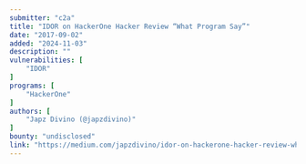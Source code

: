 ```yaml
---
submitter: "c2a"
title: "IDOR on HackerOne Hacker Review “What Program Say”"
date: "2017-09-02"
added: "2024-11-03"
description: ""
vulnerabilities: [
    "IDOR"
]
programs: [
    "HackerOne"
]
authors: [
    "Japz Divino (@japzdivino)"
]
bounty: "undisclosed"
link: "https://medium.com/japzdivino/idor-on-hackerone-hacker-review-what-program-say-885ce3989a6f"
---
```




